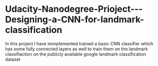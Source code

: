 # Udacity-Nanodegree-Prioject---Designing-a-CNN-for-landmark-classification
In this project I have immplemented trained a basic CNN classifier which has some fully connected layers as well to train them on the landmark classifiaction on the publicly available google landmark classification dataset
